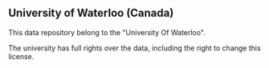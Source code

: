 University of Waterloo (Canada)
-------------------------------

This data repository belong to the "University Of Waterloo".

The university has full rights over the data, including the right to change this license.
